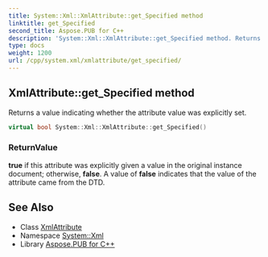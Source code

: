 ```yaml
---
title: System::Xml::XmlAttribute::get_Specified method
linktitle: get_Specified
second_title: Aspose.PUB for C++
description: 'System::Xml::XmlAttribute::get_Specified method. Returns a value indicating whether the attribute value was explicitly set in C++.'
type: docs
weight: 1200
url: /cpp/system.xml/xmlattribute/get_specified/
---
```

## XmlAttribute::get_Specified method


Returns a value indicating whether the attribute value was explicitly set.

```cpp
virtual bool System::Xml::XmlAttribute::get_Specified()
```


### ReturnValue

**true** if this attribute was explicitly given a value in the original instance document; otherwise, **false**. A value of **false** indicates that the value of the attribute came from the DTD.

## See Also

* Class [XmlAttribute](../)
* Namespace [System::Xml](../../)
* Library [Aspose.PUB for C++](../../../)
